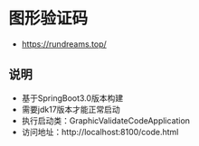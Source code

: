 # 图形验证码

- https://rundreams.top/

## 说明
- 基于SpringBoot3.0版本构建
- 需要jdk17版本才能正常启动
- 执行启动类：GraphicValidateCodeApplication
- 访问地址：http://localhost:8100/code.html